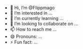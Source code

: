 - 👋 Hi, I’m @Flippmago
- 👀 I’m interested in ...
- 🌱 I’m currently learning ...
- 💞️ I’m looking to collaborate on ...
- 📫 How to reach me ...
- 😄 Pronouns: ...
- ⚡ Fun fact: ...

<!---
Flippmago/Flippmago is a ✨ special ✨ repository because its `README.md` (this file) appears on your GitHub profile.
You can click the Preview link to take a look at your changes.
--->
